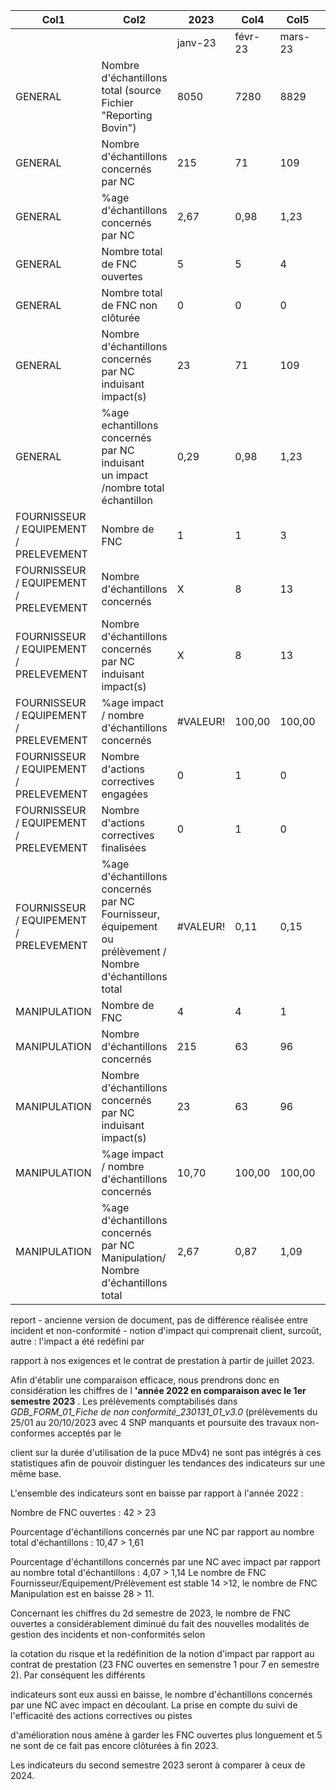 |Col1|Col2|2023|Col4|Col5|Col6|Col7|Col8|Col9|Col10|Col11|Col12|Col13|Col14|Col15|
|---|---|---|---|---|---|---|---|---|---|---|---|---|---|---|
|||janv-23|févr-23|mars-23|avr-23|mai-23|juin-23|juil-23|août-23|sept-23|oct-23|nov-23|déc-23|TOTAL|
|GENERAL|Nombre d'échantillons total (source Fichier<br>"Reporting Bovin")|8050|7280|8829|7673|4216|4530|4021|4023|3451|5373|7663|9208|74317|
|GENERAL|Nombre d'échantillons concernés par NC|215|71|109|35|106|117|1344|8|0|768|38|0|2811|
|GENERAL|%age d'échantillons concernés par NC|2,67|0,98|1,23|0,46|2,51|2,58|33,42|0,20|0,00|14,29|0,50|0,00|3,78|
|GENERAL|Nombre total de FNC ouvertes|5|5|4|3|3|3|2|1|0|2|2|0|30|
|GENERAL|Nombre total de FNC non clôturée|0|0|0|0|0|0|1|1|0|2|2|0|6|
|GENERAL|Nombre d'échantillons concernés par NC<br>induisant impact(s)|23|71|109|35|106|117|1|0|0|0|8|0|470|
|GENERAL|%age echantillons concernés par NC induisant<br>un impact /nombre total échantillon|0,29|0,98|1,23|0,46|2,51|2,58|0,02|0,00|0,00|0,00|0,10|0,00|0,63|
|FOURNISSEUR / EQUIPEMENT / PRELEVEMENT|Nombre de FNC|1|1|3|3|1|3|1|1|0|0|1|0|15|
|FOURNISSEUR / EQUIPEMENT / PRELEVEMENT|Nombre d'échantillons concernés|X|8|13|35|0|117|1152|8|0|0|31|0|1364|
|FOURNISSEUR / EQUIPEMENT / PRELEVEMENT|Nombre d'échantillons concernés par NC<br>induisant impact(s)|X|8|13|35|0|117|1|0|0|0|1|0|175|
|FOURNISSEUR / EQUIPEMENT / PRELEVEMENT|%age impact / nombre d'échantillons<br>concernés|#VALEUR!|100,00|100,00|100,00|#DIV/0!|100,00|0,09|0,00|#DIV/0!|#DIV/0!|3,23|#DIV/0!|12,83|
|FOURNISSEUR / EQUIPEMENT / PRELEVEMENT|Nombre d'actions correctives engagées|0|1|0|1|0|0|0|0|0|0|1|0|3|
|FOURNISSEUR / EQUIPEMENT / PRELEVEMENT|Nombre d'actions correctives finalisées|0|1|0|1|0|0|0|0|0|0|1|0|3|
|FOURNISSEUR / EQUIPEMENT / PRELEVEMENT|%age d'échantillons concernés par NC<br>Fournisseur, équipement ou prélèvement /<br>Nombre d'échantillons total|#VALEUR!|0,11|0,15|0,46|0,00|2,58|28,65|0,20|0,00|0,00|0,40|0,00|1,84|
|MANIPULATION|Nombre de FNC|4|4|1|0|2|0|1|0|0|2|1|0|15|
|MANIPULATION|Nombre d'échantillons concernés|215|63|96|0|106|0|192|0|0|768|7|0|1447|
|MANIPULATION|Nombre d'échantillons concernés par NC<br>induisant impact(s)|23|63|96|0|106|0|1|0|0|0|7|0|296|
|MANIPULATION|%age impact / nombre d'échantillons<br>concernés|10,70|100,00|100,00|#DIV/0!|100,00|0,00|0,52|0,00|#DIV/0!|0,00|100,00|#DIV/0!|20,46|
|MANIPULATION|%age d'échantillons concernés par NC<br>Manipulation/ Nombre d'échantillons total|2,67|0,87|1,09|0,00|2,51|0,00|4,77|0,00|0,00|14,29|0,09|0,00|0,40|


report - ancienne version de document, pas de différence réalisée entre incident et non-conformité - notion d'impact qui comprenait client, surcoût, autre : l'impact a été redéfini par

rapport à nos exigences et le contrat de prestation à partir de juillet 2023.

Afin d'établir une comparaison efficace, nous prendrons donc en considération les chiffres de l **'année 2022 en comparaison avec le 1er semestre 2023** . Les prélèvements comptabilisés
dans _GDB_FORM_01_Fiche de non conformité_230131_01_v3.0_ (prélèvements du 25/01 au 20/10/2023 avec 4 SNP manquants et poursuite des travaux non-conformes acceptés par le

client sur la durée d'utilisation de la puce MDv4) ne sont pas intégrés à ces statistiques afin de pouvoir distinguer les tendances des indicateurs sur une même base.

L'ensemble des indicateurs sont en baisse par rapport à l'année 2022 :

Nombre de FNC ouvertes : 42 > 23

Pourcentage d'échantillons concernés par une NC par rapport au nombre total d'échantillons : 10,47 > 1,61

Pourcentage d'échantillons concernés par une NC avec impact par rapport au nombre total d'échantillons : 4,07 > 1,14
Le nombre de FNC Fournisseur/Equipement/Prélèvement est stable 14 >12, le nombre de FNC Manipulation est en baisse 28 > 11.

Concernant les chiffres du 2d semestre de 2023, le nombre de FNC ouvertes a considérablement diminué du fait des nouvelles modalités de gestion des incidents et non-conformités selon

la cotation du risque et la redéfinition de la notion d'impact par rapport au contrat de prestation (23 FNC ouvertes en semenstre 1 pour 7 en semestre 2). Par conséquent les différents

indicateurs sont eux aussi en baisse, le nombre d'échantillons concernés par une NC avec impact en découlant. La prise en compte du suivi de l'efficacité des actions correctives ou pistes

d'amélioration nous amène à garder les FNC ouvertes plus longuement et 5 ne sont de ce fait pas encore clôturées à fin 2023.

Les indicateurs du second semestre 2023 seront à comparer à ceux de 2024.

